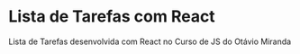 # Lista de Tarefas com React
Lista de Tarefas desenvolvida com React no Curso de JS do Otávio Miranda
